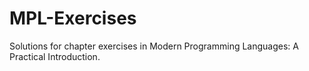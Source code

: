 MPL-Exercises
=============

Solutions for chapter exercises in Modern Programming Languages: A Practical Introduction.
